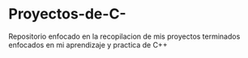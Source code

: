 # Proyectos-de-C-
Repositorio enfocado en la recopilacion de mis proyectos terminados  enfocados en mi aprendizaje y practica de C++
